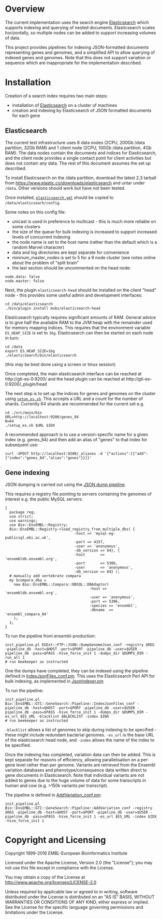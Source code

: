 # Overview

The current implementation uses the search engine [Elasticsearch](https://www.elastic.co/products/elasticsearch) which supports indexing and querying of nested documents. Elasticsearch scales horizontally, so multiple nodes can be added to support increasing volumes of data.

This project provides pipelines for indexing JSON-formatted documents representing genes and genomes, and a simplified API to allow querying of indexed genes and genomes. Note that this does not support variation or sequence which are inappropriate for the implementation described.

# Installation

Creation of a search index requires two main steps:
- installation of [Elasticsearch](https://www.elastic.co/products/elasticsearch) on a cluster of machines
- creation and indexing by Elasticsearch of JSON formatted documents for each gene

## Elasticsearch

The current test infrastructure uses 8 data nodes (2CPU, 200Gb /data partition, 32Gb RAM) and 1 client node (2CPU, 100Gb /data partition, 4Gb RAM). The data nodes contain the documents and indices for Elasticsearch, and the client node provides a single contact point for client activities but does not contain any data. The rest of this document assumes the set up described.

To install Elasticsearch on the /data partition, download the latest 2.3 tarball from https://www.elastic.co/downloads/elasticsearch and untar under `/data`. Other versions should work but have not been tested.

Once installed, [`elasticsearch.yml`](src/main/resources/elasticsearch.yml) should be copied to `/data/elasticsearh/config`.

Some notes on this config file:
- unicast is used in preference to multicast - this is much more reliable on some clusters
- the size of the queue for bulk indexing is increased to support increased levels of concurrent indexing
- the node name is set to the host name (rather than the default which is a random Marvel character)
- data and log directories are kept separate for convenience
- mininum_master_nodes is set to 5 for a 9 node cluster (see notes online about the problem of "split brain"
- the last section should be uncommented on the head node:
```
node.data: false
node.master: false
```

Next, the plugin `elasticsearch-head` should be installed on the client "head" node - this provides some useful admin and development interfaces:
```
cd /data/elasticsearch
./bin/plugin install mobz/elasticsearch-head
```

Elasticsearch typically requires significant amounts of RAM. General advice is to give half the available RAM to the JVM heap with the remainder used for memory mapping indices. This requires that the environment variable `ES_HEAP_SIZE` is set to `16g`. Elasticsearch can then be started on each node in turn:
```
cd /data
export ES_HEAP_SIZE=16g
./elasticsearch/bin/elasticsearch
```
(this may be best done using a screen or tmux session)

Once completed, the main elasticsearch interface can be reached at http://gti-es-0:9200/ and the head plugin can be reached at http://gti-es-0:9200/_plugin/head

The next step is to set up the indices for genes and genomes on the cluster using [`setup_es.sh`](src/main/bin/setup_es.sh). This accepts a URL and a count for the number of shards. Currently 64 shards are recommended for the current set e.g.
```
cd ./src/main/bin
URL=http://localhost:9200/genes_84
N=64
./setup_es.sh $URL $IDX 
```
A recommended approach is to use a version-specific name for a given index (e.g. genes_84) and then add an alias of "genes" to that index for subsequent use:
```
curl -XPOST http://localhost:9200/_aliases -d '{"actions":[{"add":{"index":"genes_84","alias":"genes"}}]}'
```

## Gene indexing

JSON dumping is carried out using the [JSON dump pipeline](https://github.com/Ensembl/ensembl-production/blob/master/modules/Bio/EnsEMBL/Production/Pipeline/PipeConfig/DumpGenomeJson_conf.pm). 

This requires a registry file pointing to servers containing the genomes of interest e.g. the public MySQL servers:
```
{
  package reg;
  use strict;
  use warnings;
  use Bio::EnsEMBL::Registry;
  Bio::EnsEMBL::Registry->load_registry_from_multiple_dbs( {
                                -host => 'mysql-eg-publicsql.ebi.ac.uk',
                                -port => 4157,
                                -user => 'anonymous',
                                -db_version => 84}, {
                                -host       => 'ensembldb.ensembl.org',
                                -port       => 5306,
                                -user       => 'anonymous',
                                -db_version => 84} );
  # manually add vertebrate compara
  my $compara_dba =
    new Bio::EnsEMBL::Compara::DBSQL::DBAdaptor(
                                       -host => 'ensembldb.ensembl.org',
                                       -user => 'anonymous',
                                       -port => 5306,
                                       -species => 'ensembl',
                                       -dbname  => 'ensembl_compara_84'
    );
  1;
}
```
To run the pipeline from ensembl-production:
```
init_pipeline.pl EGExt::FTP::JSON::DumpGenomeJson_conf -registry $REG -pipeline_db -host=$HOST -port=$PORT -pipeline_db -user=$USER -pipeline_db -pass=$PASS -hive_force_init 1 -dumps_dir $DUMPS_DIR -run_all 1
# run beekeeper as instructed
```

One the dumps have completed, they can be indexed using the pipeline defined in [IndexJsonFiles_conf.pm](src/main/perl/lib/Bio/EnsEMBL/GTI/GeneSearch/Pipeline/IndexJsonFiles_conf.pm). This uses the Elasticsearch Perl API for bulk indexing, as implemented in [JsonIndexer.pm](src/main/perl/lib/Bio/EnsEMBL/GTI/GeneSearch/JsonIndexer.pm)

To run the pipeline:
```
init_pipeline.pl Bio::EnsEMBL::GTI::GeneSearch::Pipeline::IndexJsonFiles_conf -pipeline_db -host=$HOST -port=$PORT -pipeline_db -user=$USER -pipeline_db -pass=$PASS -hive_force_init 1 -dumps_dir $DUMPS_DIR -es_url $ES_URL -blacklist $BLACKLIST -index $INX
# run beekeeper as instructed
```
`-blacklist` allows a list of genomes to skip during indexing to be specified - these might include redundant bacterial genomes. `-es_url` is the base URL of the elasticsearch head node, and `-index` allows the name of the index to be specified.

Once the indexing has completed, variation data can then be added. This is kept separate for reasons of efficiency, allowing parallelisation on a per-gene level rather than per genome. Variants are retrieved from the Ensembl variation databases and phenotype/consequence data written direct to gene documents in Elasticsearch. Note that individual variants are not added to genes due to the huge volume of data for some transcripts in human and cow (e.g. >150k variants per transcript).

The pipeline is defined in [AddVariation_conf.pm](src/main/perl/lib/Bio/EnsEMBL/GTI/GeneSearch/Pipeline/AddVariation_conf.pm):
```
init_pipeline.pl Bio::EnsEMBL::GTI::GeneSearch::Pipeline::AddVariation_conf -registry $REG -pipeline_db -host=$HOST -port=$PORT -pipeline_db -user=$USER -pipeline_db -pass=$PASS -hive_force_init 1 -es_url $ES_URL -index $IDX -hive_force_init 1
```

# Copyright and Licensing
Copyright 1999-2016 EMBL-European Bioinformatics Institute

Licensed under the Apache License, Version 2.0 (the "License"); you may not use this file except in compliance with the License.

You may obtain a copy of the License at http://www.apache.org/licenses/LICENSE-2.0

Unless required by applicable law or agreed to in writing, software distributed under the License is distributed on an "AS IS" BASIS, WITHOUT WARRANTIES OR CONDITIONS OF ANY KIND, either express or implied. See the License for the specific language governing permissions and limitations under the License.